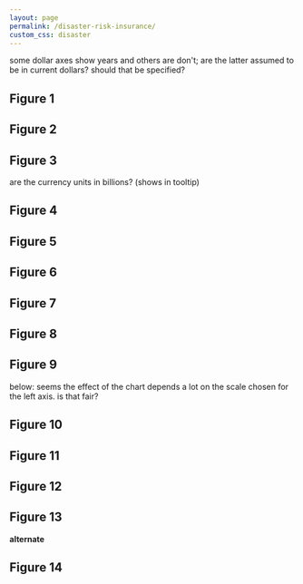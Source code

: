 ```yaml
---
layout: page
permalink: /disaster-risk-insurance/
custom_css: disaster
---
```

<link href="https://fonts.googleapis.com/css?family=Lato" rel="stylesheet">

some dollar axes show years and others are don't; are the latter assumed to be in current dollars? should that be specified?

## Figure 1
<div class="hc-chart" id="chart-1"></div>

## Figure 2
<div class="hc-chart" id="chart-2"></div>

## Figure 3
are the currency units in billions? (shows in tooltip)
<div class="hc-chart" id="chart-3"></div>

## Figure 4
<div class="hc-chart" id="chart-4"></div>

## Figure 5
<div class="hc-chart" id="chart-5"></div>

## Figure 6
<div class="hc-chart" id="chart-6"></div>

## Figure 7
<div class="hc-chart" id="chart-7"></div>

## Figure 8
<div class="hc-chart" id="chart-8"></div>

## Figure 9
<div class="hc-chart" id="chart-9"></div>
below: seems the effect of the chart depends a lot on the scale chosen for the left axis. is that fair?
<div class="hc-chart" id="chart-9b"></div>

## Figure 10
<div class="hc-chart" id="chart-10"></div>

## Figure 11
<div class="hc-chart" id="chart-11"></div>

## Figure 12
<div class="hc-chart" id="chart-12"></div>

## Figure 13 
<div class="hc-chart" id="chart-13"></div>

**alternate**
<div class="hc-chart" id="chart-13b"></div>

## Figure 14
<div class="hc-chart" id="chart-14"></div>

<!-- scripts for D3, D3-tip, and the visualizations -->
<script src="https://www.cgdev.org/sites/all/modules/contrib/jquery_update/replace/jquery/1.7/jquery.min.js?v=1.7.2"></script>

<script src="https://code.highcharts.com/highcharts.js"></script>
<script src="js/highcharts-theme-r.js"></script>
<script src="https://code.highcharts.com/modules/data.js"></script>
<script src="https://www.cgdev.org/sites/all/themes/entity_iframe/js/highcharts-exporting-4.js"></script><script src="https://www.cgdev.org/sites/all/themes/entity_iframe/js/export-csv.js"></script>
<script src="js/pattern-fill-v2.js"></script>

<script src="https://code.highcharts.com/highcharts-more.js"></script>
<script src="//www.cgdev.org/sites/all/themes/entity_iframe/js/highcharts-regression-static.js"></script>

<script src="js/scripts.js"></script>
<!--
<script src="https://cdnjs.cloudflare.com/ajax/libs/d3/4.4.1/d3.min.js"></script>
<script src="{{ site.baseurl }}/informality/js/d3-tip.js"></script>
<script src="{{ site.baseurl }}/informality/js/scripts.js"></script>-->
